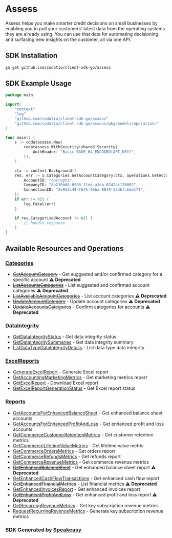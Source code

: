 # Assess

Assess helps you make smarter credit decisions on small businesses by enabling you to pull your customers' latest data from the operating systems they are already using.
You can use that data for automating decisioning and surfacing new insights on the customer, all via one API.

<!-- Start SDK Installation -->
## SDK Installation

```bash
go get github.com/codatio/client-sdk-go/assess
```
<!-- End SDK Installation -->

## SDK Example Usage
<!-- Start SDK Example Usage -->
```go
package main

import(
	"context"
	"log"
	"github.com/codatio/client-sdk-go/assess"
	"github.com/codatio/client-sdk-go/assess/pkg/models/operations"
)

func main() {
    s := codatassess.New(
        codatassess.WithSecurity(shared.Security{
            AuthHeader: "Basic BASE_64_ENCODED(API_KEY)",
        }),
    )

    ctx := context.Background()
    res, err := s.Categories.GetAccountCategory(ctx, operations.GetAccountCategoryRequest{
        AccountID: "corrupti",
        CompanyID: "8a210b68-6988-11ed-a1eb-0242ac120002",
        ConnectionID: "2e9d2c44-f675-40ba-8049-353bfcb5e171",
    })
    if err != nil {
        log.Fatal(err)
    }

    if res.CategorisedAccount != nil {
        // handle response
    }
}
```
<!-- End SDK Example Usage -->

<!-- Start SDK Available Operations -->
## Available Resources and Operations


### [Categories](docs/categories/README.md)

* [~~GetAccountCategory~~](docs/categories/README.md#getaccountcategory) - Get suggested and/or confirmed category for a specific account :warning: **Deprecated**
* [~~ListAccountsCategories~~](docs/categories/README.md#listaccountscategories) - List suggested and confirmed account categories :warning: **Deprecated**
* [~~ListAvailableAccountCategories~~](docs/categories/README.md#listavailableaccountcategories) - List account categories :warning: **Deprecated**
* [~~UpdateAccountCategory~~](docs/categories/README.md#updateaccountcategory) - Update account categories :warning: **Deprecated**
* [~~UpdateAccountsCategories~~](docs/categories/README.md#updateaccountscategories) - Confirm categories for accounts :warning: **Deprecated**

### [DataIntegrity](docs/dataintegrity/README.md)

* [GetDataIntegrityStatus](docs/dataintegrity/README.md#getdataintegritystatus) - Get data integrity status
* [GetDataIntegritySummaries](docs/dataintegrity/README.md#getdataintegritysummaries) - Get data integrity summary
* [ListDataTypeDataIntegrityDetails](docs/dataintegrity/README.md#listdatatypedataintegritydetails) - List data type data integrity

### [ExcelReports](docs/excelreports/README.md)

* [GenerateExcelReport](docs/excelreports/README.md#generateexcelreport) - Generate Excel report
* [GetAccountingMarketingMetrics](docs/excelreports/README.md#getaccountingmarketingmetrics) - Get marketing metrics report
* [GetExcelReport](docs/excelreports/README.md#getexcelreport) - Download Excel report
* [GetExcelReportGenerationStatus](docs/excelreports/README.md#getexcelreportgenerationstatus) - Get Excel report status

### [Reports](docs/reports/README.md)

* [GetAccountsForEnhancedBalanceSheet](docs/reports/README.md#getaccountsforenhancedbalancesheet) - Get enhanced balance sheet accounts
* [GetAccountsForEnhancedProfitAndLoss](docs/reports/README.md#getaccountsforenhancedprofitandloss) - Get enhanced profit and loss accounts
* [GetCommerceCustomerRetentionMetrics](docs/reports/README.md#getcommercecustomerretentionmetrics) - Get customer retention metrics
* [GetCommerceLifetimeValueMetrics](docs/reports/README.md#getcommercelifetimevaluemetrics) - Get lifetime value metric
* [GetCommerceOrdersMetrics](docs/reports/README.md#getcommerceordersmetrics) - Get orders report
* [GetCommerceRefundsMetrics](docs/reports/README.md#getcommercerefundsmetrics) - Get refunds report
* [GetCommerceRevenueMetrics](docs/reports/README.md#getcommercerevenuemetrics) - Get commerce revenue metrics
* [~~GetEnhancedBalanceSheet~~](docs/reports/README.md#getenhancedbalancesheet) - Get enhanced balance sheet report :warning: **Deprecated**
* [GetEnhancedCashFlowTransactions](docs/reports/README.md#getenhancedcashflowtransactions) - Get enhanced cash flow report
* [~~GetEnhancedFinancialMetrics~~](docs/reports/README.md#getenhancedfinancialmetrics) - List financial metrics :warning: **Deprecated**
* [GetEnhancedInvoicesReport](docs/reports/README.md#getenhancedinvoicesreport) - Get enhanced invoices report
* [~~GetEnhancedProfitAndLoss~~](docs/reports/README.md#getenhancedprofitandloss) - Get enhanced profit and loss report :warning: **Deprecated**
* [GetRecurringRevenueMetrics](docs/reports/README.md#getrecurringrevenuemetrics) - Get key subscription revenue metrics
* [RequestRecurringRevenueMetrics](docs/reports/README.md#requestrecurringrevenuemetrics) - Generate key subscription revenue metrics
<!-- End SDK Available Operations -->

### SDK Generated by [Speakeasy](https://docs.speakeasyapi.dev/docs/using-speakeasy/client-sdks)
